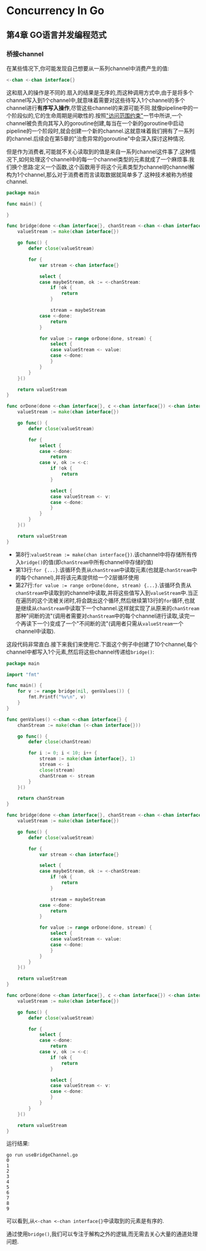 # Concurrency In Go

## 第4章 GO语言并发编程范式

### 桥接channel

在某些情况下,你可能发现自己想要从一系列channel中消费产生的值:

```go
<-chan <-chan interface{}
```

这和扇入的操作是不同的.扇入的结果是无序的,而这种调用方式中,由于是将多个channel写入到1个channel中,就意味着需要对这些待写入1个channel的多个channel进行**有序写入操作**,尽管这些channel的来源可能不同.就像pipeline中的一个阶段似的,它的生命周期是间歇性的.按照["访问范围约束"](https://github.com/rayallen20/ConcurrencyInGo/blob/master/note/%E7%AC%AC4%E7%AB%A0%20GO%E8%AF%AD%E8%A8%80%E5%B9%B6%E5%8F%91%E7%BC%96%E7%A8%8B%E8%8C%83%E5%BC%8F/1.%20%E8%AE%BF%E9%97%AE%E8%8C%83%E5%9B%B4%E7%BA%A6%E6%9D%9F.md)一节中所讲,一个channel被负责向其写入的goroutine创建,每当在一个新的goroutine中启动pipeline的一个阶段时,就会创建一个新的channel.这就意味着我们拥有了一系列的channel.后续会在第5章的"治愈异常的goroutine"中会深入探讨这种情况.

但是作为消费者,可能就不关心读取到的值是来自一系列channel这件事了.这种情况下,如何处理这个channel中的每一个channel类型的元素就成了一个麻烦事.我们换个思路:定义一个函数,这个函数用于将这个元素类型为channel的channel解构为1个channel,那么对于消费者而言读取数据就简单多了.这种技术被称为桥接channel.

```go
package main

func main() {

}

func bridge(done <-chan interface{}, chanStream <-chan <-chan interface{}) <-chan interface{} {
	valueStream := make(chan interface{})

	go func() {
		defer close(valueStream)

		for {
			var stream <-chan interface{}

			select {
			case maybeStream, ok := <-chanStream:
				if !ok {
					return
				}

				stream = maybeStream
			case <-done:
				return
			}

			for value := range orDone(done, stream) {
				select {
				case valueStream <- value:
				case <-done:
				}
			}
		}
	}()

	return valueStream
}

func orDone(done <-chan interface{}, c <-chan interface{}) <-chan interface{} {
	valueStream := make(chan interface{})

	go func() {
		defer close(valueStream)

		for {
			select {
			case <-done:
				return
			case v, ok := <-c:
				if !ok {
					return
				}

				select {
				case valueStream <- v:
				case <-done:
				}
			}
		}
	}()

	return valueStream
}
```

- 第8行:`valueStream := make(chan interface{})`.该channel中将存储所有传入`bridge()`的值(即`chanStream`中所有channel中存储的值)
- 第13行:`for {...}`.该循环负责从`chanStream`中读取元素(也就是`chanStream`中的每个channel),并将该元素提供给一个2层循环使用
- 第27行:`for value := range orDone(done, stream) {...}`.该循环负责从`chanStream`中读取到的channel中读取,并将这些值写入到`valueStream`中.当正在遍历的这个流被关闭时,将会跳出这个循环,然后继续第13行的`for`循环,也就是继续从`chanStream`中读取下一个channel.这样就实现了从原来的`chanStream`那种"间断的流"(调用者需要对`chanStream`中的每个channel进行读取,读完一个再读下一个)变成了一个"不间断的流"(调用者只需从`valueStream`一个channel中读取).

这段代码非常直白.接下来我们来使用它.下面这个例子中创建了10个channel,每个channel中都写入1个元素,然后将这些channel传递给`bridge()`:

```go
package main

import "fmt"

func main() {
	for v := range bridge(nil, genValues()) {
		fmt.Printf("%v\n", v)
	}
}

func genValues() <-chan <-chan interface{} {
	chanStream := make(chan (<-chan interface{}))

	go func() {
		defer close(chanStream)

		for i := 0; i < 10; i++ {
			stream := make(chan interface{}, 1)
			stream <- i
			close(stream)
			chanStream <- stream
		}
	}()

	return chanStream
}

func bridge(done <-chan interface{}, chanStream <-chan <-chan interface{}) <-chan interface{} {
	valueStream := make(chan interface{})

	go func() {
		defer close(valueStream)

		for {
			var stream <-chan interface{}

			select {
			case maybeStream, ok := <-chanStream:
				if !ok {
					return
				}

				stream = maybeStream
			case <-done:
				return
			}

			for value := range orDone(done, stream) {
				select {
				case valueStream <- value:
				case <-done:
				}
			}
		}
	}()

	return valueStream
}

func orDone(done <-chan interface{}, c <-chan interface{}) <-chan interface{} {
	valueStream := make(chan interface{})

	go func() {
		defer close(valueStream)

		for {
			select {
			case <-done:
				return
			case v, ok := <-c:
				if !ok {
					return
				}

				select {
				case valueStream <- v:
				case <-done:
				}
			}
		}
	}()

	return valueStream
}
```

运行结果:

```
go run useBridgeChannel.go 
0
1
2
3
4
5
6
7
8
9
```

可以看到,从`<-chan <-chan interface{}`中读取到的元素是有序的.

通过使用`bridge()`,我们可以专注于解构之外的逻辑,而无需去关心大量的通道处理问题.